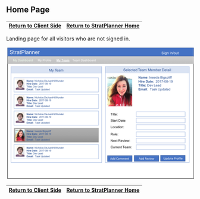 ## Home Page

[Return to Client Side](FrontEnd.md) | [Return to StratPlanner Home](../../../../work/mystratplanner/README.md)
------------ | -----------

Landing page for all visitors who are not signed in.

![Home Page](images/my_team_page.png)

[Return to Client Side](FrontEnd.md) | [Return to StratPlanner Home](../../../../work/mystratplanner/README.md)
------------ | -----------